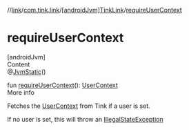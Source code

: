 //[link](../../index.md)/[com.tink.link](../index.md)/[[androidJvm]TinkLink](index.md)/[requireUserContext](require-user-context.md)



# requireUserContext  
[androidJvm]  
Content  
@[JvmStatic](https://kotlinlang.org/api/latest/jvm/stdlib/kotlin.jvm/-jvm-static/index.html)()  
  
fun [requireUserContext](require-user-context.md)(): [UserContext](../../com.tink.link.core.user/[android-jvm]-user-context/index.md)  
More info  


Fetches the [UserContext](../../com.tink.link.core.user/[android-jvm]-user-context/index.md) from Tink if a user is set.



If no user is set, this will throw an [IllegalStateException](https://kotlinlang.org/api/latest/jvm/stdlib/kotlin/-illegal-state-exception/index.html)

  



